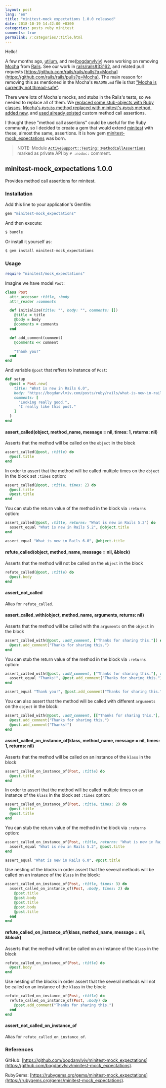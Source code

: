 ```yaml
---
layout: post
lang: "en"
title: "minitest-mock_expectations 1.0.0 released"
date: 2018-10-19 14:42:00 +0300
categories: posts ruby minitest
comments: true
permalink: /:categories/:title.html
---
```


Hello!

A few months ago, [utilum](https://github.com/utilum), and me([bogdanvlviv](https://github.com/bogdanvlviv)) were working on removing [Mocha](https://github.com/freerange/mocha) from [Rails](https://github.com/rails/rails). See our work in [rails/rails#33162](https://github.com/rails/rails/pull/33162), and related pull requests [https://github.com/rails/rails/pulls?q=Mocha](https://github.com/rails/rails/pulls?q=Mocha).
The main reason for removing this as mentioned in the Mocha's `README.md` file is that ["Mocha is currently not thread-safe"](https://github.com/freerange/mocha/blob/6c22196776477f19f6bf4177d13b81ff6b92bceb/README.md#thread-safety).

There were lots of Mocha's mocks, and stubs in the Rails's tests, so we needed to replace all of them.
We [replaced some stub-objects with Ruby classes](https://github.com/rails/rails/commit/f7bfb3db282f8333adb469b6d223b58523428d7d), [Mocha's `#stubs` method replaced with minitest's `#stub` method](https://github.com/rails/rails/commit/837d6031783c2fcf7920320d386f2ea7211f8cb1), [added new](https://github.com/rails/rails/commit/a72bca82301bc4851f40945f85711f5cefd10178), and [used already existed](https://github.com/rails/rails/blob/ac717d65a31d05458588b78ea7719b79f8ea69e5/activesupport/lib/active_support/testing/method_call_assertions.rb) custom method call assertions.

I thought these "method call assertions" could be useful for the Ruby community, so I decided to create a gem that would extend [minitest](https://github.com/seattlerb/minitest) with these, almost the same, assertions. It is how gem [minitest-mock_expectations](https://github.com/bogdanvlviv/minitest-mock_expectations) was born.

> NOTE: Module [`ActiveSupport::Testing::MethodCallAssertions`](https://github.com/rails/rails/blob/a72bca82301bc4851f40945f85711f5cefd10178/activesupport/lib/active_support/testing/method_call_assertions.rb) marked as private API by `# :nodoc:` comment.


## minitest-mock_expectations 1.0.0

Provides method call assertions for minitest.

### Installation

Add this line to your application's Gemfile:

```ruby
gem "minitest-mock_expectations"
```

And then execute:

```bash
$ bundle
```

Or install it yourself as:

```bash
$ gem install minitest-mock_expectations
```

### Usage

```ruby
require "minitest/mock_expectations"
```

Imagine we have model `Post`:

```ruby
class Post
  attr_accessor :title, :body
  attr_reader :comments

  def initialize(title: "", body: "", comments: [])
    @title = title
    @body = body
    @comments = comments
  end

  def add_comment(comment)
    @comments << comment

    "Thank you!"
  end
end
```

And variable `@post` that reffers to instance of `Post`:

```ruby
def setup
  @post = Post.new(
    title: "What is new in Rails 6.0",
    body: "https://bogdanvlviv.com/posts/ruby/rails/what-is-new-in-rails-6_0.html",
    comments: [
      "Looking really good.",
      "I really like this post."
    ]
  )
end
```

#### assert_called(object, method_name, message = nil, times: 1, returns: nil)

Asserts that the method will be called on the `object` in the block

```ruby
assert_called(@post, :title) do
  @post.title
end
```

In order to assert that the method will be called multiple times on the `object` in the block set `:times` option:

```ruby
assert_called(@post, :title, times: 2) do
  @post.title
  @post.title
end
```

You can stub the return value of the method in the block via `:returns` option:

```ruby
assert_called(@post, :title, returns: "What is new in Rails 5.2") do
  assert_equal "What is new in Rails 5.2", @object.title
end

assert_equal "What is new in Rails 6.0", @object.title
```

#### refute_called(object, method_name, message = nil, &block)

Asserts that the method will not be called on the `object` in the block

```ruby
refute_called(@post, :title) do
  @post.body
end
```

#### assert_not_called

Alias for `refute_called`.

#### assert_called_with(object, method_name, arguments, returns: nil)

Asserts that the method will be called with the `arguments` on the `object` in the block

```ruby
assert_called_with(@post, :add_comment, ["Thanks for sharing this."]) do
  @post.add_comment("Thanks for sharing this.")
end
```

You can stub the return value of the method in the block via `:returns` option:

```ruby
assert_called_with(@post, :add_comment, ["Thanks for sharing this."], returns: "Thanks!") do
  assert_equal "Thanks!", @post.add_comment("Thanks for sharing this.")
end

assert_equal "Thank you!", @post.add_comment("Thanks for sharing this.")
```

You can also assert that the method will be called with different `arguments` on the `object` in the block:

```ruby
assert_called_with(@post, :add_comment, [["Thanks for sharing this."], ["Thanks!"]]) do
  @post.add_comment("Thanks for sharing this.")
  @post.add_comment("Thanks!")
end
```

#### assert_called_on_instance_of(klass, method_name, message = nil, times: 1, returns: nil)

Asserts that the method will be called on an instance of the `klass` in the block

```ruby
assert_called_on_instance_of(Post, :title) do
  @post.title
end
```

In order to assert that the method will be called multiple times on an instance of the `klass` in the block set `:times` option:

```ruby
assert_called_on_instance_of(Post, :title, times: 2) do
  @post.title
  @post.title
end
```

You can stub the return value of the method in the block via `:returns` option:

```ruby
assert_called_on_instance_of(Post, :title, returns: "What is new in Rails 5.2") do
  assert_equal "What is new in Rails 5.2", @post.title
end

assert_equal "What is new in Rails 6.0", @post.title
```

Use nesting of the blocks in order assert that the several methods will be called on an instance of the `klass` in the block:

```ruby
assert_called_on_instance_of(Post, :title, times: 3) do
  assert_called_on_instance_of(Post, :body, times: 2) do
    @post.title
    @post.body
    @post.title
    @post.body
    @post.title
  end
end
```

#### refute_called_on_instance_of(klass, method_name, message = nil, &block)

Asserts that the method will not be called on an instance of the `klass` in the block

```ruby
refute_called_on_instance_of(Post, :title) do
  @post.body
end
```

Use nesting of the blocks in order assert that the several methods will not be called on an instance of the `klass` in the block:

```ruby
refute_called_on_instance_of(Post, :title) do
  refute_called_on_instance_of(Post, :body) do
    @post.add_comment("Thanks for sharing this.")
  end
end
```

#### assert_not_called_on_instance_of

Alias for `refute_called_on_instance_of`.

### References

GitHub: [https://github.com/bogdanvlviv/minitest-mock_expectations](https://github.com/bogdanvlviv/minitest-mock_expectations).

RubyGems: [https://rubygems.org/gems/minitest-mock_expectations](https://rubygems.org/gems/minitest-mock_expectations).

